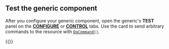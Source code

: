 ## Test the generic component

After you configure your generic component, open the generic's **TEST** panel on the [**CONFIGURE**](/configure/) or [**CONTROL**](/fleet/control/) tabs.
Use the card to send arbitrary commands to the resource with [`DoCommand()`](/appendix/apis/components/generic/#docommand).

{{<imgproc src="/components/generic/generic-control.png" alt="The generic component in the test panel." resize="800x" style="max-width:500px" class="imgzoom">}}
